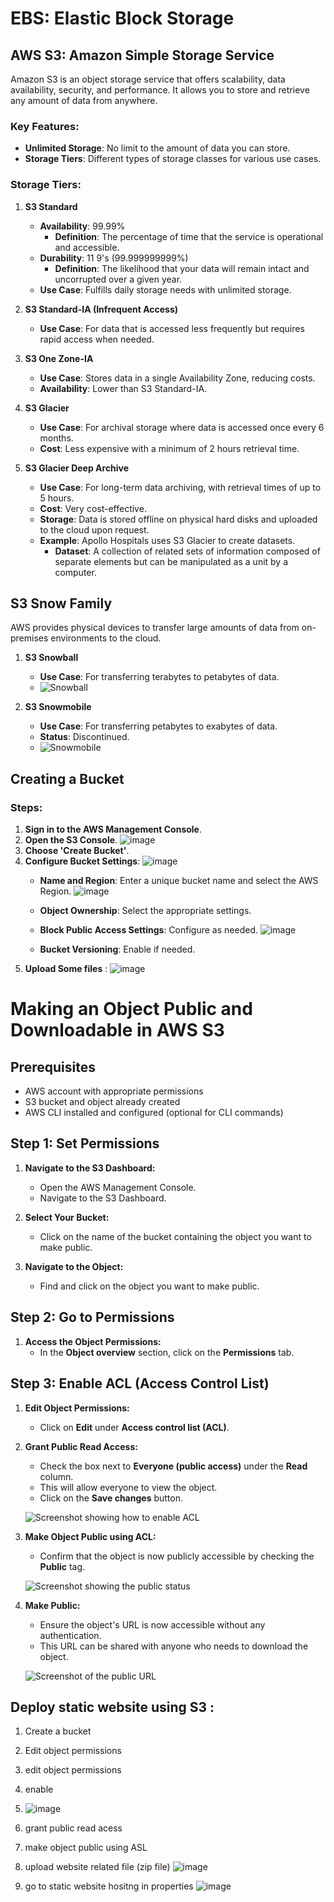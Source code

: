 # EBS: Elastic Block Storage

## AWS S3: Amazon Simple Storage Service
Amazon S3 is an object storage service that offers scalability, data availability, security, and performance. It allows you to store and retrieve any amount of data from anywhere.

### Key Features:
- **Unlimited Storage**: No limit to the amount of data you can store.
- **Storage Tiers**: Different types of storage classes for various use cases.

### Storage Tiers:
1. **S3 Standard**
   - **Availability**: 99.99%
     - **Definition**: The percentage of time that the service is operational and accessible.
   - **Durability**: 11 9's (99.999999999%) 
     - **Definition**: The likelihood that your data will remain intact and uncorrupted over a given year.
   - **Use Case**: Fulfills daily storage needs with unlimited storage.

2. **S3 Standard-IA (Infrequent Access)**
   - **Use Case**: For data that is accessed less frequently but requires rapid access when needed.

3. **S3 One Zone-IA**
   - **Use Case**: Stores data in a single Availability Zone, reducing costs.
   - **Availability**: Lower than S3 Standard-IA.

4. **S3 Glacier**
   - **Use Case**: For archival storage where data is accessed once every 6 months.
   - **Cost**: Less expensive with a minimum of 2 hours retrieval time.

5. **S3 Glacier Deep Archive**
   - **Use Case**: For long-term data archiving, with retrieval times of up to 5 hours.
   - **Cost**: Very cost-effective.
   - **Storage**: Data is stored offline on physical hard disks and uploaded to the cloud upon request.
   - **Example**: Apollo Hospitals uses S3 Glacier to create datasets.
     - **Dataset**: A collection of related sets of information composed of separate elements but can be manipulated as a unit by a computer.

## S3 Snow Family
AWS provides physical devices to transfer large amounts of data from on-premises environments to the cloud.

1. **S3 Snowball**
   - **Use Case**: For transferring terabytes to petabytes of data.
   - ![Snowball](https://github.com/karthikeya03/Drive-Ready/assets/120096427/e8928289-6867-4c05-b105-a02082082847)

2. **S3 Snowmobile**
   - **Use Case**: For transferring petabytes to exabytes of data.
   - **Status**: Discontinued.
   - ![Snowmobile](https://github.com/karthikeya03/Drive-Ready/assets/120096427/8bfe25f5-bfac-4b0a-b7fe-f4ae8f48459e)

## Creating a Bucket

### Steps:
1. **Sign in to the AWS Management Console**.
2. **Open the S3 Console**.
   ![image](https://github.com/karthikeya03/Drive-Ready/assets/120096427/28b4523a-716c-4c5f-b859-0edee4e586c8)
3. **Choose 'Create Bucket'**.
4. **Configure Bucket Settings**:
   ![image](https://github.com/karthikeya03/Drive-Ready/assets/120096427/a1df4956-2223-4f06-94dc-0f60599304b1)
   - **Name and Region**: Enter a unique bucket name and select the AWS Region.
    ![image](https://github.com/karthikeya03/Drive-Ready/assets/120096427/2c7af4bd-bc95-4926-916a-29b1241176ef)

   - **Object Ownership**: Select the appropriate settings.
   - **Block Public Access Settings**: Configure as needed.
     ![image](https://github.com/karthikeya03/Drive-Ready/assets/120096427/1f99f695-9b0d-4029-a242-fdbb1ec68e2e)
   - **Bucket Versioning**: Enable if needed.
5. **Upload Some files** :
![image](https://github.com/karthikeya03/Drive-Ready/assets/120096427/485292f7-d387-42e4-96fa-d60b94264293)

# Making an Object Public and Downloadable in AWS S3

## Prerequisites

- AWS account with appropriate permissions
- S3 bucket and object already created
- AWS CLI installed and configured (optional for CLI commands)

## Step 1: Set Permissions

1. **Navigate to the S3 Dashboard:**
   - Open the AWS Management Console.
   - Navigate to the S3 Dashboard.

2. **Select Your Bucket:**
   - Click on the name of the bucket containing the object you want to make public.

3. **Navigate to the Object:**
   - Find and click on the object you want to make public.

## Step 2: Go to Permissions

1. **Access the Object Permissions:**
   - In the **Object overview** section, click on the **Permissions** tab.

## Step 3: Enable ACL (Access Control List)

1. **Edit Object Permissions:**
   - Click on **Edit** under **Access control list (ACL)**.

2. **Grant Public Read Access:**
   - Check the box next to **Everyone (public access)** under the **Read** column.
   - This will allow everyone to view the object.
   - Click on the **Save changes** button.

   ![Screenshot showing how to enable ACL](https://github.com/karthikeya03/Drive-Ready/assets/120096427/a6369be7-7eb6-4143-9a52-1635efcb0944)
   
3. **Make Object Public using ACL:**
   - Confirm that the object is now publicly accessible by checking the **Public** tag.

   ![Screenshot showing the public status](https://github.com/karthikeya03/Drive-Ready/assets/120096427/7c08319a-78dd-4303-a6d8-a10b533fd59b)
   
4. **Make Public:**
   - Ensure the object's URL is now accessible without any authentication.
   - This URL can be shared with anyone who needs to download the object.

   ![Screenshot of the public URL](https://github.com/karthikeya03/Drive-Ready/assets/120096427/813c2e8b-b083-40c3-a3a6-0c6abce440b8)

## Deploy static website using S3 : 

1. Create a bucket
2. Edit object permissions
3. edit object permissions
4. enable
5. ![image](https://github.com/karthikeya03/Drive-Ready/assets/120096427/4fb4fa87-57d4-4b5b-8e26-a708ba2463ad)

6. grant public read acess
7. make object public using ASL
8. upload website related file (zip file)
  ![image](https://github.com/karthikeya03/Drive-Ready/assets/120096427/0419cd79-1eac-4b48-a909-d6f1e1d79ad6)
9. go to static website hositng in properties
   ![image](https://github.com/karthikeya03/Drive-Ready/assets/120096427/08191cc6-875d-4271-bd22-db2081353eb1)
